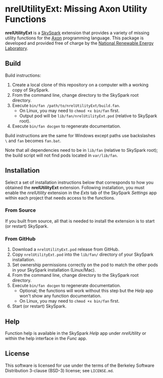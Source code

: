 nrelUtilityExt: Missing Axon Utility Functions
==============================================

**nrelUtilityExt** is a [SkySpark] extension that provides a variety of missing utility functions
for the [Axon] programming language. This package is developed and provided free of charge by the
[National Renewable Energy Laboratory].

[SkySpark]: http://skyfoundry.com/skyspark/ "SkySpark"
[Axon]: https://skyfoundry.com/doc/docSkySpark/AxonLang "Axon Language"
[National Renewable Energy Laboratory]: https://www.nrel.gov

Build
-----

Build instructions:

1. Create a local clone of this repository on a computer with a working copy of SkySpark.
2. From the command line, change directory to the SkySpark root directory.
3. Execute `bin/fan /path/to/nrelUtilityExt/build.fan`.
   * On Linux, you may need to `chmod +x bin/fan` first.
   * Output pod will be `lib/fan/nrelUtilityExt.pod` (relative to SkySpark root).
4. Execute `bin/fan docgen` to regenerate documentation.

Build instructions are the same for Windows except paths use backslashes `\` and `fan` becomes
`fan.bat`.

Note that all dependencies need to be in `lib/fan` (relative to SkySpark root); the build script
will not find pods located in `var/lib/fan`.
   
Installation
------------

Select a set of installation instructions below that corresponds to how you obtained the
**nrelUtilityExt** extension. Following installation, you must enable the *nrelUtility*
extension in the *Exts* tab of the SkySpark *Settings* app within each project that needs
access to the functions.

### From Source ###

If you built from source, all that is needed to install the extension is to start (or restart)
SkySpark.

### From GitHub ###

1. Download a `nrelUtilityExt.pod` release from GitHub.
2. Copy `nrelUtilityExt.pod` into the `lib/fan/` directory of your SkySpark installation.
3. Set ownership permissions correctly on the pod to match the other pods in your SkySpark
   installation (Linux/Mac).
4. From the command line, change directory to the SkySpark root directory.
5. Execute `bin/fan docgen` to regenerate documentation.
   * Optional; the functions will work without this step but the *Help* app won't show any
     function documentation.
   * On Linux, you may need to `chmod +x bin/fan` first.
6. Start (or restart) SkySpark.

Help
----

Function help is available in the SkySpark *Help* app under *nrelUtility* or within the help
interface in the *Func* app.

License
-------

This software is licensed for use under the terms of the Berkeley Software Distribution 3-clause (BSD-3) license; see `LICENSE.md`.

